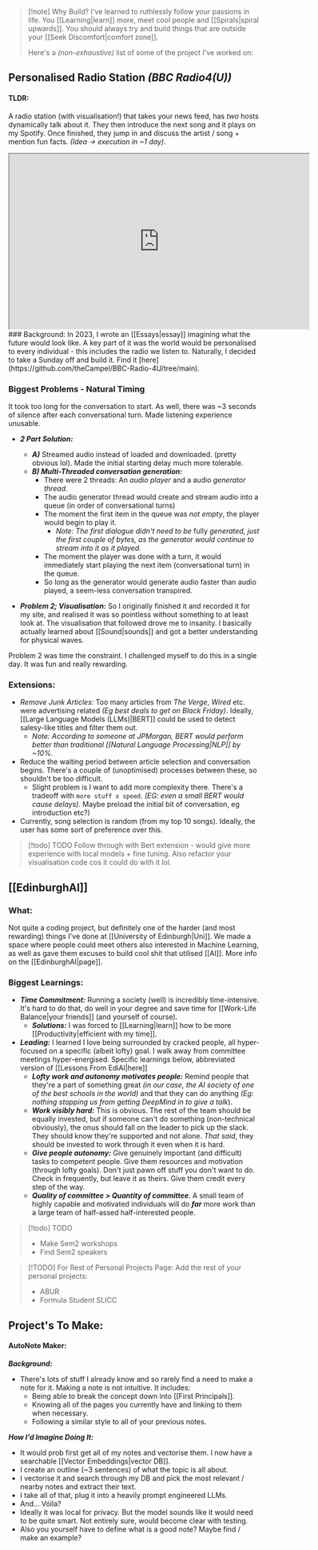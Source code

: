 > [!note] Why Build?
> I've learned to ruthlessly follow your passions in life. You [[Learning|learn]] more, meet cool people and [[Spirals|spiral upwards]]. You should always try and build things that are outside your [[Seek Discomfort|comfort zone]]. 
> 
> Here's a *(non-exhaustive)* list of some of the project I've worked on:

## Personalised Radio Station *(BBC Radio4(U))*
#### TLDR:
A radio station (with visualisation!) that takes your news feed, has *two* hosts dynamically talk about it. They then introduce the next song and it plays on my Spotify. Once finished, they jump in and discuss the artist / song + mention fun facts. *(Idea -> execution in ~1 day)*.


<iframe width="600" height="350"
	src="https://www.youtube.com/embed/RbaciYn1ZEM">
</iframe>
### Background:
In 2023, I wrote an [[Essays|essay]] imagining what the future would look like. A key part of it was the world would be personalised to every individual - this includes the radio we listen to. Naturally, I decided to take a Sunday off and build it. Find it [here](https://github.com/theCampel/BBC-Radio-4U/tree/main).

### Biggest Problems - Natural Timing
It took too long for the conversation to start. As well, there was ~3 seconds of silence after each conversational turn. Made listening experience unusable.
- ***2 Part Solution:*** 
	- ***A)*** Streamed audio instead of loaded and downloaded. (pretty obvious lol). Made the initial starting delay much more tolerable.
	- ***B) Multi-Threaded conversation generation:*** 
		- There were 2 threads: An *audio player* and a audio *generator thread*. 
		- The audio generator thread would create and stream audio into a queue (in order of conversational turns)
		- The moment the first item in the queue was *not empty*, the player would begin to play it. 
			- *Note: The first dialogue didn't need to be* fully *generated, just the first couple of bytes, as the generator would continue to stream into it as it played.*
		- The moment the player was done with a turn, it would immediately start playing the next item (conversational turn) in the queue. 
		- So long as the generator would generate audio faster than audio played, a seem-less conversation transpired.

- ***Problem 2; Visualisation:*** So I originally finished it and recorded it for my site, and realised it was so pointless without something to at least look at. The visualisation that followed drove me to insanity. I basically actually learned about [[Sound|sounds]] and got a better understanding for physical waves. 

Problem 2 was time the constraint. I challenged myself to do this in a single day. It was fun and really rewarding.

### Extensions:
- *Remove Junk Articles:* Too many articles from *The Verge*, *Wired* etc. were advertising related *(Eg best deals to get on Black Friday)*. Ideally, [[Large Language Models (LLMs)|BERT]] could be used to detect salesy-like titles and filter them out. 
	- *Note: According to someone at JPMorgan, BERT would perform better than traditional [[Natural Language Processing|NLP]] by ~10%.*
- Reduce the waiting period between article selection and conversation begins. There's a couple of (unoptimised) processes between these, so shouldn't be too difficult. 
	- Slight problem is I want to add more complexity there. There's a tradeoff with `more stuff x speed`. *(EG: even a small BERT would cause delays).* Maybe preload the initial bit of conversation, eg introduction etc?)
- Currently, song selection is random (from my top 10 songs). Ideally, the user has some sort of preference over this. 

> [!todo] TODO
> Follow through with Bert extension - would give more experience with local models + fine tuning. Also refactor your visualisation code cos it could do with it lol.

## [[EdinburghAI]]
### What:
Not quite a coding project, but definitely one of the harder (and most rewarding) things I've done at [[University of Edinburgh|Uni]]. We made a space where people could meet others also interested in Machine Learning, as well as gave them excuses to build cool shit that utilised [[AI]]. More info on the [[EdinburghAI|page]].

### Biggest Learnings:
- ***Time Commitment:*** Running a society (well) is incredibly time-intensive. It's hard to do that, do well in your degree and save time for [[Work-Life Balance|your friends]] (and yourself of course). 
	- ***Solutions:*** I was forced to [[Learning|learn]] how to be more [[Productivity|efficient with my time]]. 
- ***Leading:*** I learned I love being surrounded by cracked people, all hyper-focused on a specific (albeit lofty) goal. I walk away from committee meetings hyper-energised. Specific learnings below, abbreviated version of [[Lessons From EdiAI|here]]
	- ***Lofty work and autonomy motivates people:*** Remind people that they're a part of something great *(in our case, the AI society of one of the best schools in the world)* and that they can do anything *(Eg: nothing stopping us from getting DeepMind in to give a talk*).  
	- ***Work visibly hard:*** This is obvious. The rest of the team should be equally invested, but if someone can't do something (non-technical obviously), the onus should fall on the leader to pick up the slack. They should know they're supported and not alone. *That said*, they should be invested to work through it even when it is hard.
	- ***Give people autonomy:*** Give genuinely important (and difficult) tasks to competent people. Give them resources and motivation (through lofty goals). Don't just pawn off stuff you don't want to do. Check in frequently, but leave it as theirs. Give them credit every step of the way. 
	- ***Quality of committee > Quantity of committee***. A small team of highly capable and motivated individuals will do ***far*** more work than a large team of half-assed half-interested people. 


> [!todo] TODO
> - Make Sem2 workshops
> - Find Sem2 speakers


> [!TODO] For Rest of Personal Projects Page:
> Add the rest of your personal projects:
> - ABUR
> - Formula Student SLICC

## Project's To Make:

#### AutoNote Maker:
***Background:***
- There's lots of stuff I already know and so rarely find a need to make a note for it. Making a note is not intuitive. It includes:
	- Being able to break the concept down into [[First Principals]].
	- Knowing all of the pages you currently have and linking to them when necessary. 
	- Following a similar style to all of your previous notes. 

***How I'd Imagine Doing It:***
- It would prob first get all of my notes and vectorise them. I now have a searchable [[Vector Embeddings|vector DB]]. 
- I create an outline (~3 sentences) of what the topic is all about. 
- I vectorise it and search through my DB and pick the most relevant / nearby notes and extract their text.
- I take all of that, plug it into a heavily prompt engineered LLMs. 
- And... Vóila?
- Ideally it was local for privacy. But the model sounds like it would need to be quite smart. Not entirely sure, would become clear with testing. 
- Also you yourself have to define what is a good note? Maybe find / make an example? 




